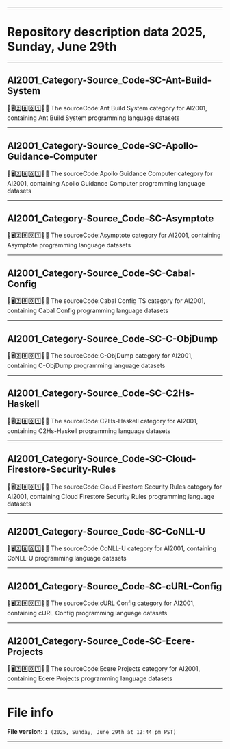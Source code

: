 
***

# Repository description data 2025, Sunday, June 29th

---

## AI2001_Category-Source_Code-SC-Ant-Build-System

🧠️🖥️2️⃣️0️⃣️0️⃣️1️⃣️💾️📜️ The sourceCode:Ant Build System category for AI2001, containing Ant Build System programming language datasets

---

## AI2001_Category-Source_Code-SC-Apollo-Guidance-Computer

🧠️🖥️2️⃣️0️⃣️0️⃣️1️⃣️💾️📜️ The sourceCode:Apollo Guidance Computer category for AI2001, containing Apollo Guidance Computer programming language datasets

---

## AI2001_Category-Source_Code-SC-Asymptote

🧠️🖥️2️⃣️0️⃣️0️⃣️1️⃣️💾️📜️ The sourceCode:Asymptote category for AI2001, containing Asymptote programming language datasets

---

## AI2001_Category-Source_Code-SC-Cabal-Config

🧠️🖥️2️⃣️0️⃣️0️⃣️1️⃣️💾️📜️ The sourceCode:Cabal Config TS category for AI2001, containing Cabal Config programming language datasets

---

## AI2001_Category-Source_Code-SC-C-ObjDump

🧠️🖥️2️⃣️0️⃣️0️⃣️1️⃣️💾️📜️ The sourceCode:C-ObjDump category for AI2001, containing C-ObjDump programming language datasets

---

## AI2001_Category-Source_Code-SC-C2Hs-Haskell

🧠️🖥️2️⃣️0️⃣️0️⃣️1️⃣️💾️📜️ The sourceCode:C2Hs-Haskell category for AI2001, containing C2Hs-Haskell programming language datasets

---

## AI2001_Category-Source_Code-SC-Cloud-Firestore-Security-Rules

🧠️🖥️2️⃣️0️⃣️0️⃣️1️⃣️💾️📜️ The sourceCode:Cloud Firestore Security Rules category for AI2001, containing Cloud Firestore Security Rules programming language datasets

---

## AI2001_Category-Source_Code-SC-CoNLL-U

🧠️🖥️2️⃣️0️⃣️0️⃣️1️⃣️💾️📜️ The sourceCode:CoNLL-U category for AI2001, containing CoNLL-U programming language datasets

---

## AI2001_Category-Source_Code-SC-cURL-Config

🧠️🖥️2️⃣️0️⃣️0️⃣️1️⃣️💾️📜️ The sourceCode:cURL Config category for AI2001, containing cURL Config programming language datasets

---

## AI2001_Category-Source_Code-SC-Ecere-Projects

🧠️🖥️2️⃣️0️⃣️0️⃣️1️⃣️💾️📜️ The sourceCode:Ecere Projects category for AI2001, containing Ecere Projects programming language datasets

***

# File info

**File version:** `1 (2025, Sunday, June 29th at 12:44 pm PST)`

***

